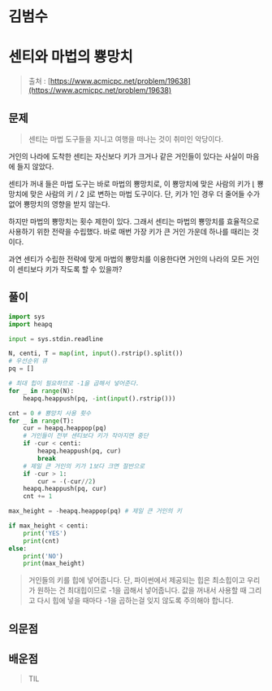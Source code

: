 # 김범수

# **센티와 마법의 뿅망치**

> 출처 : [https://www.acmicpc.net/problem/19638](https://www.acmicpc.net/problem/19638)
> 

## 문제

> 센티는 마법 도구들을 지니고 여행을 떠나는 것이 취미인 악당이다.
> 

거인의 나라에 도착한 센티는 자신보다 키가 크거나 같은 거인들이 있다는 사실이 마음에 들지 않았다.

센티가 꺼내 들은 마법 도구는 바로 마법의 뿅망치로, 이 뿅망치에 맞은 사람의 키가 ⌊ 뿅망치에 맞은 사람의 키 / 2 ⌋로 변하는 마법 도구이다. 단, 키가 1인 경우 더 줄어들 수가 없어 뿅망치의 영향을 받지 않는다.

하지만 마법의 뿅망치는 횟수 제한이 있다. 그래서 센티는 마법의 뿅망치를 효율적으로 사용하기 위한 전략을 수립했다. 바로 매번 가장 키가 큰 거인 가운데 하나를 때리는 것이다.

과연 센티가 수립한 전략에 맞게 마법의 뿅망치를 이용한다면 거인의 나라의 모든 거인이 센티보다 키가 작도록 할 수 있을까?

## 풀이

```python
import sys
import heapq

input = sys.stdin.readline

N, centi, T = map(int, input().rstrip().split())
# 우선순위 큐
pq = []

# 최대 힙이 필요하므로 -1을 곱해서 넣어준다.
for _ in range(N):
    heapq.heappush(pq, -int(input().rstrip()))

cnt = 0 # 뿅망치 사용 횟수
for _ in range(T):
    cur = heapq.heappop(pq)
    # 거인들이 전부 센티보다 키가 작아지면 중단
    if -cur < centi:
        heapq.heappush(pq, cur)
        break
    # 제일 큰 거인의 키가 1보다 크면 절반으로
    if -cur > 1:
        cur = -(-cur//2)
    heapq.heappush(pq, cur)
    cnt += 1

max_height = -heapq.heappop(pq) # 제일 큰 거인의 키

if max_height < centi:
    print('YES')
    print(cnt)
else:
    print('NO')
    print(max_height)
```

> 거인들의 키를 힙에 넣어줍니다. 단, 파이썬에서 제공되는 힙은 최소힙이고 우리가 원하는 건 최대힙이므로 -1을 곱해서 넣어줍니다. 값을 꺼내서 사용할 때 그리고 다시 힙에 넣을 때마다 -1을 곱하는걸 잊지 않도록 주의해야 합니다.
> 

## 의문점

## 배운점

> TIL
>